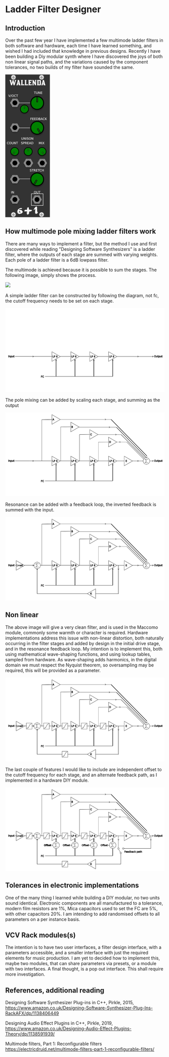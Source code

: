 # Ladder Filter Designer

## Introduction

Over the past few year I have implemented a few multimode ladder filters in both 
software and hardware, each time I have learned something, and wished I had included 
that knowledge in previous designs. Recently I have been building a Diy modular synth 
where I have discovered the joys of both non linear signal paths, and the variations
caused by the component tolerances, no two builds of my filter have sounded the same.

<img src=../../images/Wallenda.png>

## How multimode pole mixing ladder filters work

There are many ways to implement a filter, but the method I use and first discovered
while reading "Designing Software Synthesizers" is a ladder filter, where the outputs
of each stage are summed with varying weights. Each pole of a ladder filter is a 6dB 
lowpass filter.

The multimode is achieved because it is possible to sum the stages. The following
image, simply shows the process.

<img src=https://electricdruid.net/wp-content/uploads/2017/04/Highpass.png>

A simple ladder filter can be constructed by following the diagram, not fc, the cutoff frequency 
needs to be set on each stage.


<img src="FourPoleLadder.png">

The pole mixing can be added by scaling each stage, and summing as the output

<img src="FourPoleLadderMixing.png">

Resonance can be added with a feedback loop, the inverted feedback is summed with the input.

<img src="FourPoleLadderMixingResonance.png">

## Non linear 

The above image will give a very clean filter, and is used in the Maccomo module,
commonly some warmth or character is required. Hardware implementations address 
this issue with non-linear distortion, both naturally occurring in the filter stages
 and added by design in the initial drive stage, and in the resonance feedback loop. 
My intention is to implement this, both using mathematical wave-shaping functions, 
and using lookup tables, sampled from hardware. As wave-shaping adds harmonics, in the
digital domain we must respect the Nyquist theorem, so oversampling may be required, 
this will be provided as a parameter.



<img src="FourPoleLadderMixingResonanceNLD.png">

The last couple of features I would like to include are independent offset to the cutoff 
frequency for each stage, and an alternate feedback path, as I implemented in a hardware DIY
module.

<img src="FourPoleLadderMixingResonanceNLDFCoffsetResPath.png">


## Tolerances in electronic implementations 

One of the many thing I learned while building a DIY modular, no two units sound identical. 
Electronic components are all manufactured to a tolerance, modern film resistors are 1%, 
Mica capacitors used to set the FC are 5%, with other capacitors 20%. I am intending to add 
randomised offsets to all parameters on a per instance basis. 

## VCV Rack modules(s)

The intention is to have two user interfaces, a filter design interface, with a parameters 
accessible, and a smaller interface with just the required elements for music production. I am
yet to decided how to implement this, maybe two modules, that can share parameters via presets, 
or a module with two interfaces. A final thought, is a pop out interface. This shall require more investigation.

## References, additional reading

Designing Software Synthesizer Plug-ins in C++, Pirkle, 2015, https://www.amazon.co.uk/Designing-Software-Synthesizer-Plug-Ins-RackAFX/dp/1138406449

Designing Audio Effect Plugins in C++, Pirkle, 2019, https://www.amazon.co.uk/Designing-Audio-Effect-Plugins-Theory/dp/1138591939/

Multimode filters, Part 1: Reconfigurable filters  https://electricdruid.net/multimode-filters-part-1-reconfigurable-filters/



